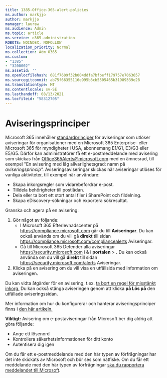 ```yaml
---
title: 1385-Office-365-alert-policies
ms.author: markjjo
author: markjjo
manager: lauraw
ms.audience: Admin
ms.topic: article
ms.service: o365-administration
ROBOTS: NOINDEX, NOFOLLOW
localization_priority: Normal
ms.collection: Adm_O365
ms.custom:
- "1385"
- "3200002"
ms.assetid: ''
ms.openlocfilehash: 681f7609f32b004ddfa7bfbeff179757e7063657
ms.sourcegitcommit: ab75f66355116e995b3cb5505465b31989339e28
ms.translationtype: MT
ms.contentlocale: sv-SE
ms.lasthandoff: 08/13/2021
ms.locfileid: "58312705"
---
```

# <a name="alert-policies"></a>Aviseringsprinciper

Microsoft 365 innehåller [standardprinciper](https://docs.microsoft.com/microsoft-365/compliance/alert-policies#default-alert-policies) för aviseringar som utlöser aviseringar för organisationer med en Microsoft 365 Enterprise- eller Microsoft 365 för myndigheter i USA, abonnemang E1/G1, E3/G3 eller E5/G5. Därför kan administratörer få ett e-postmeddelande med avisering som skickas från Office365Alerts@microsoft.com med en ämnesrad, till exempel "En avisering med låg allvarlighetsgrad: namn på *aviseringsprincip".* Aviseringsaviseringar skickas när aviseringar utlöses för vanliga aktiviteter, till exempel när användare:

- Skapa inkorgsregler som vidarebefordrar e-post.
- Tilldela behörigheter till postlådan.
- Dela eller ta bort ett stort antal filer i SharePoint och fildelning.
- Skapa eDiscovery-sökningar och exportera sökresultat.

Granska och agera på en avisering:

1. Gör något av följande:
   - I Microsoft 365 Efterlevnadscenter på <https://compliance.microsoft.com> går du till **Aviseringar**. Du kan också använda om du vill gå **direkt** till sidan <https://compliance.microsoft.com/compliancealerts> Aviseringar.
   - Gå till Microsoft 365 Defender alla aviseringar <https://security.microsoft.com> i & i **portalen** \> **.** Du kan också använda om du vill gå **direkt** till sidan <https://security.microsoft.com/alerts> Aviseringar.
2. Klicka på en avisering om du vill visa en utfällsida med information om aviseringen.

Du kan vidta åtgärder för en avisering, t.ex. [ta bort en regel för misstänkt inkorg.](https://docs.microsoft.com/microsoft-365/security/office-365-security/responding-to-a-compromised-email-account) Du kan också stänga aviseringen genom att klicka **på Lös på** den utfällade aviseringssidan.

Mer information om hur du konfigurerar och hanterar aviseringsprinciper finns i [den här artikeln.](https://docs.microsoft.com/microsoft-365/compliance/alert-policies)

**Viktigt:** Avisering om e-postaviseringar från Microsoft ber dig aldrig att göra följande:

- Ange ett lösenord
- Kontrollera säkerhetsinformationen för ditt konto
- Autentisera dig igen

Om du får ett e-postmeddelande med den här typen av förfrågningar har det inte skickats av Microsoft och bör ses som nätfiske. Om du får ett meddelande med den här typen av förfrågningar [ska du rapportera meddelandet till Microsoft](https://docs.microsoft.com/microsoft-365/security/office-365-security/report-junk-email-messages-to-microsoft).
